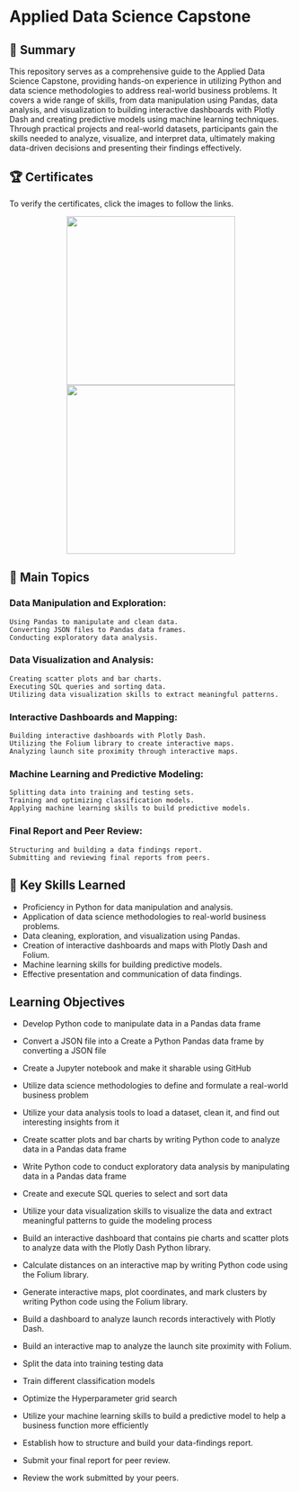 # Applied Data Science Capstone

## 📄 Summary
This repository serves as a comprehensive guide to the Applied Data Science Capstone, providing hands-on experience in utilizing Python and data science methodologies to address real-world business problems. It covers a wide range of skills, from data manipulation using Pandas, data analysis, and visualization to building interactive dashboards with Plotly Dash and creating predictive models using machine learning techniques. Through practical projects and real-world datasets, participants gain the skills needed to analyze, visualize, and interpret data, ultimately making data-driven decisions and presenting their findings effectively.

## 🏆 Certificates 
To verify the certificates, click the images to follow the links.

<p align="middle">
  <a href="https://www.coursera.org/account/accomplishments/verify/ELTKMLLCNVGN"><img src="https://s3.amazonaws.com/coursera_assets/meta_images/generated/CERTIFICATE_LANDING_PAGE/CERTIFICATE_LANDING_PAGE~ELTKMLLCNVGN/CERTIFICATE_LANDING_PAGE~ELTKMLLCNVGN.jpeg" height="300"></a>
  <a href="https://www.credly.com/badges/821e1fe0-9744-4221-b4db-bef465de00a7/public_url"><img src="https://images.credly.com/size/680x680/images/169512d3-cef6-43e3-bec8-e6af2723a076/image.png" height="300"></a>
</p>

## 📑 Main Topics 
  ### Data Manipulation and Exploration:
    Using Pandas to manipulate and clean data.
    Converting JSON files to Pandas data frames.
    Conducting exploratory data analysis.
  ### Data Visualization and Analysis:
    Creating scatter plots and bar charts.
    Executing SQL queries and sorting data.
    Utilizing data visualization skills to extract meaningful patterns.
  ### Interactive Dashboards and Mapping:
    Building interactive dashboards with Plotly Dash.
    Utilizing the Folium library to create interactive maps.
    Analyzing launch site proximity through interactive maps.
  ### Machine Learning and Predictive Modeling:
    Splitting data into training and testing sets.
    Training and optimizing classification models.
    Applying machine learning skills to build predictive models.
  ### Final Report and Peer Review:
    Structuring and building a data findings report.
    Submitting and reviewing final reports from peers.

## 🔑 Key Skills Learned 
- Proficiency in Python for data manipulation and analysis.
- Application of data science methodologies to real-world business problems.
- Data cleaning, exploration, and visualization using Pandas.
- Creation of interactive dashboards and maps with Plotly Dash and Folium.
- Machine learning skills for building predictive models.
- Effective presentation and communication of data findings.

## Learning Objectives

- Develop Python code to manipulate data in a Pandas data frame
- Convert a JSON file into a Create a Python Pandas data frame by converting a JSON file
- Create a Jupyter notebook and make it sharable using GitHub
- Utilize data science methodologies to define and formulate a real-world business problem
- Utilize your data analysis tools to load a dataset, clean it, and find out interesting insights from it

- Create scatter plots and bar charts by writing Python code to analyze data in a Pandas data frame
- Write Python code to conduct exploratory data analysis by manipulating data in a Pandas data frame
- Create and execute SQL queries to select and sort data
- Utilize your data visualization skills to visualize the data and extract meaningful patterns to guide the modeling process

- Build an interactive dashboard that contains pie charts and scatter plots to analyze data with the Plotly Dash Python library.
- Calculate distances on an interactive map by writing Python code using the Folium library.
- Generate interactive maps, plot coordinates, and mark clusters by writing Python code using the Folium library.
- Build a dashboard to analyze launch records interactively with Plotly Dash.
- Build an interactive map to analyze the launch site proximity with Folium.

- Split the data into training testing data
- Train different classification models
- Optimize the Hyperparameter grid search
- Utilize your machine learning skills to build a predictive model to help a business function more efficiently

- Establish how to structure and build your data-findings report.
- Submit your final report for peer review.
- Review the work submitted by your peers.